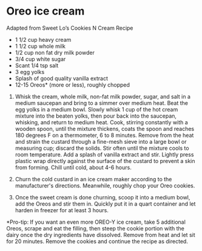 # Oreo ice cream

Adapted from Sweet Lo’s Cookies N Cream Recipe 



* 1 1/2 cup heavy cream 
* 1 1/2 cup whole milk 
* 1/2 cup non fat dry milk powder 
* 3/4 cup white sugar 
* Scant 1/4 tsp salt 
* 3 egg yolks 
* Splash of good quality vanilla extract 
* 12-15 Oreos* (more or less), roughly chopped

1. Whisk the cream, whole milk, non-fat milk powder, sugar, and salt in a medium saucepan and bring to a simmer over medium heat. Beat the egg yolks in a medium bowl. Slowly whisk 1 cup of the hot cream mixture into the beaten yolks, then pour back into the saucepan, whisking, and return to medium heat. Cook, stirring constantly with a wooden spoon, until the mixture thickens, coats the spoon and reaches 180 degrees F on a thermometer, 6 to 8 minutes. Remove from the heat and strain the custard through a fine-mesh sieve into a large bowl or measuring cup; discard the solids. Stir often until the mixture cools to room temperature. Add a splash of vanilla extract and stir. Lightly press plastic wrap directly against the surface of the custard to prevent a skin from forming. Chill until cold, about 4-6 hours. 

2.  Churn the cold custard in an ice cream maker according to the manufacturer's directions. Meanwhile, roughly chop your Oreo cookies.

3. Once the sweet cream is done churning, scoop it into a medium bowl, add the Oreos and stir them in. Quickly put it in a quart container and let harden in freezer for at least 3 hours. 

*Pro-tip: If you want an even more OREO-Y ice cream, take 5 additional Oreos, scrape and eat the filling, then steep the cookie portion with the dairy once the dry ingredients have dissolved. Remove from heat and let sit for 20 minutes. Remove the cookies and continue the recipe as directed.
